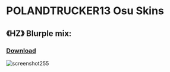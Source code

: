 # POLANDTRUCKER13 Osu Skins

## **《HZ》 Blurple mix:**

### [Download](https://www.mediafire.com/file/zkwctys1p6kkip6/-_%25E3%2580%258AHZ%25E3%2580%258B_Blurple_Mix.osk/file)
![screenshot255](https://user-images.githubusercontent.com/123813182/215267258-4d41adcd-496c-4e48-928d-f31eab17e003.jpg)
